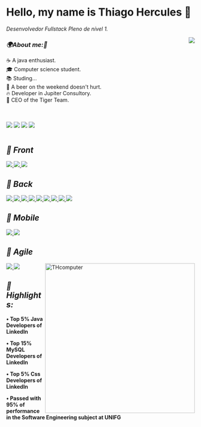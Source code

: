 <h1><b>Hello, my name is Thiago Hercules 👋</b><i class="fas fa-code"></i></h1>
<p><em>Desenvolvedor Fullstack Pleno de nível 1. </em></p>

<img align='right' src="https://github-readme-stats.vercel.app/api?username=Thercules&show_icons=true&title_color=FFFFFF&text_color=FFFFFF&icon_color=FFFFFF&bg_color=FF0000&cache_seconds=2300">

<h3><em><b>🌍About me:🧠</b></em></h3> 
<p> ☕ A java enthusiast. <br>
	🎓 Computer science student. <br> 
	📚 Studing... <br>
	🍻 A beer on the weekend doesn't hurt. <br> 
	🔥  Developer in Jupiter Consultory. <br>
	🧭 CEO of the Tiger Team.
	
</p>
<br>
<br>
<a href="mailto:thhercules2012@gmail.com"><img align='center' src="https://img.shields.io/badge/Gmail-FF0000?style=for-the-badge&logo=gmail&logoColor=white"/></a>
<a href="https://www.linkedin.com/in/thiago-hercules-2669901ba/"><img align='center' src="https://img.shields.io/badge/LinkedIn-FF0000?style=for-the-badge&logo=linkedin&logoColor=white"/></a>
<a href="https://instagram.com/dev.hercules"><img align='center' src="https://img.shields.io/badge/Developing Instagram-FF0000?style=for-the-badge&logo=instagram&logoColor=white"/></a>
<a href="https://linktr.ee/thiago.hercules"><img align='center' src="https://img.shields.io/badge/Figma-FF0000?style=for-the-badge&logo=figma&logoColor=white"/></a>
</br>
<br>

<h2><em><b> 📍 Front </b></em></h2> 
<a href="#"><img src="https://img.shields.io/badge/ReactJS-FF0000?style=for-the-badge&logo=React&logoColor=white"/>
</a> 
<a href="#"><img src="https://img.shields.io/badge/Bootstrap-FF0000?style=for-the-badge&logo=Bootstrap&logoColor=white"/>
</a>
<a href="#"><img src="https://img.shields.io/badge/Angular-FF0000?style=for-the-badge&logo=Angular&logoColor=white"/>
</a>

<h2><em><b> 📍 Back </b></em></h2> 

<a href="#"><img src="https://img.shields.io/badge/SpringBoot-FF0000?style=for-the-badge&logo=Spring&logoColor=white"/>
</a>
<a href="#"><img src="https://img.shields.io/badge/Java-FF0000?style=for-the-badge&logo=Java&logoColor=white"/>
</a> 
<a href="#"><img src="https://img.shields.io/badge/JavaScript-FF0000?style=for-the-badge&logo=Javascript&logoColor=white"/>
</a>
<a href="#"><img src="https://img.shields.io/badge/Jquery-FF0000?style=for-the-badge&logo=jquery&logoColor=white"/>
</a>
<a href="#"><img src="https://img.shields.io/badge/Python-FF0000?style=for-the-badge&logo=python&logoColor=white"/>
</a>
<a href="#"><img src="https://img.shields.io/badge/MySQL-FF0000?style=for-the-badge&logo=Mysql&logoColor=white"/>
</a>
<a href="#"><img src="https://img.shields.io/badge/SQL server-FF0000?style=for-the-badge&logo=Mysql&logoColor=white"/>
</a>
<a href="#"><img src="https://img.shields.io/badge/PostgreSQL-FF0000?style=for-the-badge&logo=PostgreSQL&logoColor=white"/>
</a>
<a href="#"><img src="https://img.shields.io/badge/FireBase-FF0000?style=for-the-badge&logo=firebase&logoColor=white"/>
</a>

<h2><em><b> 📍 Mobile </b></em></h2>
<a href="#"><img src="https://img.shields.io/badge/React Native-FF0000?style=for-the-badge&logo=React&logoColor=white"/>
</a>
<a href="#"><img src="https://img.shields.io/badge/Android Native-FF0000?style=for-the-badge&logo=Android&logoColor=white"/>
</a> 

<h2><em><b> 📍 Agile </b></em></h2>
<img src="https://raw.githubusercontent.com/MicaelliMedeiros/micaellimedeiros/master/image/computer-illustration.png" min-width="400px" max-width="400px" width="400px" align="right" alt="THcomputer">
<a href="#"><img src="https://img.shields.io/badge/SCRUM-FF0000?style=for-the-badge&logo=&logoColor=white"/>
</a> 
<a href="#"><img src="https://img.shields.io/badge/KANBAN-FF0000?style=for-the-badge&logo=&logoColor=white"/>
</a>

<h2><em><b> 📍 Highlights:</em><b></h2>
<p> • Top 5% Java Developers of LinkedIn </p>
<p> • Top 15% MySQL Developers of LinkedIn </p>
<p> • Top 5% Css Developers of LinkedIn </p>
<p> • Passed with 95% of performance in the Software Engineering subject at UNIFG </p><br>
